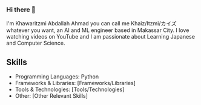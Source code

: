 ### Hi there 👋

I'm Khawaritzmi Abdallah Ahmad you can call me Khaiz/Itzmi/カイズ whatever you want, an AI and ML engineer based in Makassar City. I love watching videos on YouTube and I am passionate about Learning Japanese and Computer Science.

## Skills
- Programming Languages: Python
- Frameworks & Libraries: [Frameworks/Libraries]
- Tools & Technologies: [Tools/Technologies]
- Other: [Other Relevant Skills]



<!--
**Khawaritzmi/khawaritzmi** is a ✨ _special_ ✨ repository because its `README.md` (this file) appears on your GitHub profile.

Here are some ideas to get you started:

- 🔭 I’m currently working on ...
- 🌱 I’m currently learning ...
- 👯 I’m looking to collaborate on ...
- 🤔 I’m looking for help with ...
- 💬 Ask me about ...
- 📫 How to reach me: ...
- 😄 Pronouns: ...
- ⚡ Fun fact: ...
-->
